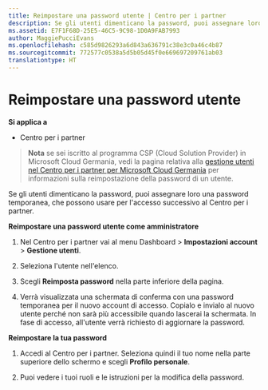 ```yaml
---
title: Reimpostare una password utente | Centro per i partner
description: Se gli utenti dimenticano la password, puoi assegnare loro una nuova password temporanea, che possono usare per l&quot;accesso successivo al Centro per i partner.
ms.assetid: E7F1F68D-25E5-46C5-9C98-1D0A9FAB7993
author: MaggiePucciEvans
ms.openlocfilehash: c585d9826293a6d843a636791c38e3c0a46c4b87
ms.sourcegitcommit: 772577c0538a5d5b05d45f0e669697209761ab03
translationtype: HT
---
```

# <a name="reset-a-user-password"></a>Reimpostare una password utente

**Si applica a**

-  Centro per i partner
   
>**Nota** se sei iscritto al programma CSP (Cloud Solution Provider) in Microsoft Cloud Germania, vedi la pagina relativa alla [gestione utenti nel Centro per i partner per Microsoft Cloud Germania](user-management-in-partner-center-for-microsoft-cloud-germany.md) per informazioni sulla reimpostazione della password di un utente.

Se gli utenti dimenticano la password, puoi assegnare loro una password temporanea, che possono usare per l'accesso successivo al Centro per i partner.

**Reimpostare una password utente come amministratore**

1.  Nel Centro per i partner vai al menu Dashboard &gt; **Impostazioni account** &gt; **Gestione utenti**.
2.  Seleziona l'utente nell'elenco.

3.  Scegli **Reimposta password** nella parte inferiore della pagina.

4.  Verrà visualizzata una schermata di conferma con una password temporanea per il nuovo account di accesso. Copialo e invialo al nuovo utente perché non sarà più accessibile quando lascerai la schermata. In fase di accesso, all'utente verrà richiesto di aggiornare la password.

**Reimpostare la tua password**

1.  Accedi al Centro per i partner. Seleziona quindi il tuo nome nella parte superiore dello schermo e scegli **Profilo personale**.

2.  Puoi vedere i tuoi ruoli e le istruzioni per la modifica della password.

 

 



